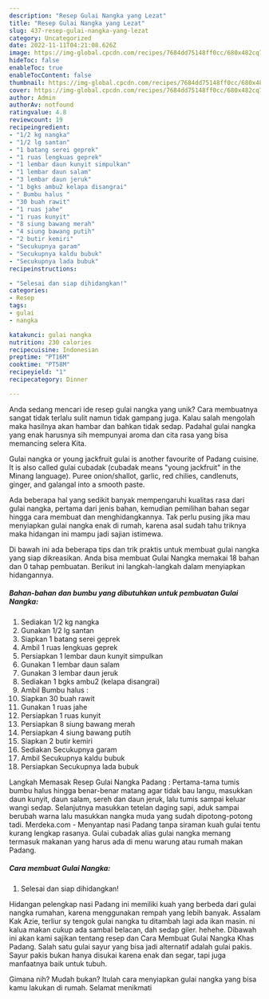 ```yaml
---
description: "Resep Gulai Nangka yang Lezat"
title: "Resep Gulai Nangka yang Lezat"
slug: 437-resep-gulai-nangka-yang-lezat
category: Uncategorized
date: 2022-11-11T04:21:08.626Z
image: https://img-global.cpcdn.com/recipes/7684dd75148ff0cc/680x482cq70/gulai-nangka-foto-resep-utama.jpg
hideToc: false
enableToc: true
enableTocContent: false
thumbnail: https://img-global.cpcdn.com/recipes/7684dd75148ff0cc/680x482cq70/gulai-nangka-foto-resep-utama.jpg
cover: https://img-global.cpcdn.com/recipes/7684dd75148ff0cc/680x482cq70/gulai-nangka-foto-resep-utama.jpg
author: Admin
authorAv: notfound
ratingvalue: 4.8
reviewcount: 19
recipeingredient:
- "1/2 kg nangka"
- "1/2 lg santan"
- "1 batang serei geprek"
- "1 ruas lengkuas geprek"
- "1 lembar daun kunyit simpulkan"
- "1 lembar daun salam"
- "3 lembar daun jeruk"
- "1 bgks ambu2 kelapa disangrai"
- " Bumbu halus "
- "30 buah rawit"
- "1 ruas jahe"
- "1 ruas kunyit"
- "8 siung bawang merah"
- "4 siung bawang putih"
- "2 butir kemiri"
- "Secukupnya garam"
- "Secukupnya kaldu bubuk"
- "Secukupnya lada bubuk"
recipeinstructions:

- "Selesai dan siap dihidangkan!"
categories:
- Resep
tags:
- gulai
- nangka

katakunci: gulai nangka 
nutrition: 230 calories
recipecuisine: Indonesian
preptime: "PT16M"
cooktime: "PT58M"
recipeyield: "1"
recipecategory: Dinner

---
```





Anda sedang mencari ide resep gulai nangka yang unik? Cara membuatnya sangat tidak terlalu sulit namun tidak gampang juga. Kalau salah mengolah maka hasilnya akan hambar dan bahkan tidak sedap. Padahal gulai nangka yang enak harusnya sih mempunyai aroma dan cita rasa yang bisa memancing selera Kita.





Gulai nangka or young jackfruit gulai is another favourite of Padang cuisine. It is also called gulai cubadak (cubadak means &#34;young jackfruit&#34; in the Minang language). Puree onion/shallot, garlic, red chilies, candlenuts, ginger, and galangal into a smooth paste.

Ada beberapa hal yang sedikit banyak mempengaruhi kualitas rasa dari gulai nangka, pertama dari jenis bahan, kemudian pemilihan bahan segar hingga cara membuat dan menghidangkannya. Tak perlu pusing jika mau menyiapkan gulai nangka enak di rumah, karena asal sudah tahu triknya maka hidangan ini mampu jadi sajian istimewa.






Di bawah ini ada beberapa tips dan trik praktis untuk membuat gulai nangka yang siap dikreasikan. Anda bisa membuat Gulai Nangka memakai 18 bahan dan 0 tahap pembuatan. Berikut ini langkah-langkah dalam menyiapkan hidangannya.

<!--inarticleads1-->

##### Bahan-bahan dan bumbu yang dibutuhkan untuk pembuatan Gulai Nangka:

1. Sediakan 1/2 kg nangka
1. Gunakan 1/2 lg santan
1. Siapkan 1 batang serei geprek
1. Ambil 1 ruas lengkuas geprek
1. Persiapkan 1 lembar daun kunyit simpulkan
1. Gunakan 1 lembar daun salam
1. Gunakan 3 lembar daun jeruk
1. Sediakan 1 bgks ambu2 (kelapa disangrai)
1. Ambil  Bumbu halus :
1. Siapkan 30 buah rawit
1. Gunakan 1 ruas jahe
1. Persiapkan 1 ruas kunyit
1. Persiapkan 8 siung bawang merah
1. Persiapkan 4 siung bawang putih
1. Siapkan 2 butir kemiri
1. Sediakan Secukupnya garam
1. Ambil Secukupnya kaldu bubuk
1. Persiapkan Secukupnya lada bubuk


Langkah Memasak Resep Gulai Nangka Padang : Pertama-tama tumis bumbu halus hingga benar-benar matang agar tidak bau langu, masukkan daun kunyit, daun salam, sereh dan daun jeruk, lalu tumis sampai keluar wangi sedap. Selanjutnya masukkan tetelan daging sapi, aduk sampai berubah warna lalu masukkan nangka muda yang sudah dipotong-potong tadi. Merdeka.com - Menyantap nasi Padang tanpa siraman kuah gulai tentu kurang lengkap rasanya. Gulai cubadak alias gulai nangka memang termasuk makanan yang harus ada di menu warung atau rumah makan Padang. 

<!--inarticleads2-->

##### Cara membuat Gulai Nangka:


1. Selesai dan siap dihidangkan!

Hidangan pelengkap nasi Padang ini memiliki kuah yang berbeda dari gulai nangka rumahan, karena menggunakan rempah yang lebih banyak. Assalam Kak Azie, terliur sy tengok gulai nangka tu ditambah lagi ada ikan masin. ni kalua makan cukup ada sambal belacan, dah sedap giler. hehehe. Dibawah ini akan kami sajikan tentang resep dan Cara Membuat Gulai Nangka Khas Padang. Salah satu gulai sayur yang bisa jadi alternatif adalah gulai pakis. Sayur pakis bukan hanya disukai karena enak dan segar, tapi juga manfaatnya baik untuk tubuh. 

Gimana nih? Mudah bukan? Itulah cara menyiapkan gulai nangka yang bisa kamu lakukan di rumah. Selamat menikmati
